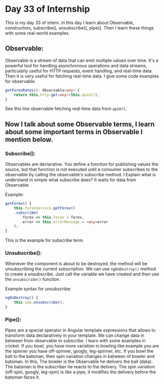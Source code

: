 
# Day 33 of Internship

This is my day 33 of intern. In this day I learn about Observable, constructors, subscribe(), unsubscribe(), pipe(). Then I learn these things with some real-world examples.

## Observable:

Observable is a stream of data that can emit multiple values over time. It's a powerful tool for handling asynchronous operations and data streams, particularly useful for HTTP requests, event handling, and real-time data. Then it is very useful for fetching real-time data. I give some code examples for observable.

```typescript
getForexRates(): Observable<any> {
    return this.http.get<any>(this.apiUrl);
}
```

See this line observable fetching real-time data from `apiUrl`.

## Now I talk about some Observable terms, I learn about some important terms in Observable I mention below.

### Subscribe():
Observables are declarative. You define a function for publishing values the source, but that function is not executed until a consumer subscribes to the observable by calling the observable's subscribe method. I Explain what is understand in simple what subscribe does? It waits for data from Observable.

Example:

```typescript
getForex() {
    this.forexService.getForex()
    .subscribe(
        forex => this.forex = forex,
        error => this.errorMessage = <any>error
    );
}
```

This is the example for subscribe term.

### Unsubscribe():
Whenever the component is about to be destroyed, the method will be unsubscribing the current subscription. We can use `ngOnDestroy()` method to create a unsubscribe. Just call the variable we have created and then use the `unsubscribe()` function.

Example syntax for unsubscribe:

```typescript
ngOnDestroy() {
    this.sub.unsubscribe();
}
```

### Pipe():
Pipes are a special operator in Angular template expressions that allows to transform data declaratively in your template. We can change data in between from observable to subscribe. I learn with some examples in cricket. If you bowl, you have more variation in bowling like example you are the spinner you have off-spinner, googly, leg-spinner, etc. If you bowl the ball to the batsman, then spin variation changes in between of bowler and batsman. In this, The bowler is the Observable he delivers the ball (data). The batsman is the subscriber he reacts to the delivery. The spin variation (off-spin, googly, leg-spin) is like a pipe, it modifies the delivery before the batsman faces it.
